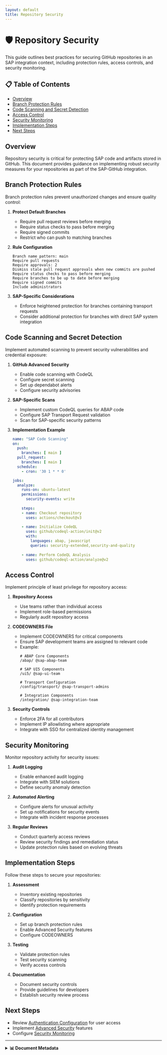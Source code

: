 ```yaml
---
layout: default
title: Repository Security
---
```


# 🛡️ Repository Security

This guide outlines best practices for securing GitHub repositories in an SAP integration context, including protection rules, access controls, and security monitoring.

## 📋 Table of Contents

- [Overview](#overview)
- [Branch Protection Rules](#branch-protection-rules)
- [Code Scanning and Secret Detection](#code-scanning-and-secret-detection)
- [Access Control](#access-control)
- [Security Monitoring](#security-monitoring)
- [Implementation Steps](#implementation-steps)
- [Next Steps](#next-steps)

## Overview

Repository security is critical for protecting SAP code and artifacts stored in GitHub. This document provides guidance on implementing robust security measures for your repositories as part of the SAP-GitHub integration.

## Branch Protection Rules

Branch protection rules prevent unauthorized changes and ensure quality control:

1. **Protect Default Branches**
   - Require pull request reviews before merging
   - Require status checks to pass before merging
   - Require signed commits
   - Restrict who can push to matching branches

2. **Rule Configuration**
   ```
   Branch name pattern: main
   Require pull requests
   Require approvals: 2
   Dismiss stale pull request approvals when new commits are pushed
   Require status checks to pass before merging
   Require branches to be up to date before merging
   Require signed commits
   Include administrators
   ```

3. **SAP-Specific Considerations**
   - Enforce heightened protection for branches containing transport requests
   - Consider additional protection for branches with direct SAP system integration

## Code Scanning and Secret Detection

Implement automated scanning to prevent security vulnerabilities and credential exposure:

1. **GitHub Advanced Security**
   - Enable code scanning with CodeQL
   - Configure secret scanning
   - Set up dependabot alerts
   - Configure security advisories

2. **SAP-Specific Scans**
   - Implement custom CodeQL queries for ABAP code
   - Configure SAP Transport Request validation
   - Scan for SAP-specific security patterns

3. **Implementation Example**
   ```yaml
   name: "SAP Code Scanning"
   on:
     push:
       branches: [ main ]
     pull_request:
       branches: [ main ]
     schedule:
       - cron: '30 1 * * 0'
   
   jobs:
     analyze:
       runs-on: ubuntu-latest
       permissions:
         security-events: write
       
       steps:
       - name: Checkout repository
         uses: actions/checkout@v3
       
       - name: Initialize CodeQL
         uses: github/codeql-action/init@v2
         with:
           languages: abap, javascript
           queries: security-extended,security-and-quality
       
       - name: Perform CodeQL Analysis
         uses: github/codeql-action/analyze@v2
   ```

## Access Control

Implement principle of least privilege for repository access:

1. **Repository Access**
   - Use teams rather than individual access
   - Implement role-based permissions
   - Regularly audit repository access

2. **CODEOWNERS File**
   - Implement CODEOWNERS for critical components
   - Ensure SAP development teams are assigned to relevant code
   - Example:
     ```
     # ABAP Core Components
     /abap/ @sap-abap-team
     
     # SAP UI5 Components
     /ui5/ @sap-ui-team
     
     # Transport Configuration
     /config/transport/ @sap-transport-admins
     
     # Integration Components
     /integration/ @sap-integration-team
     ```

3. **Security Controls**
   - Enforce 2FA for all contributors
   - Implement IP allowlisting where appropriate
   - Integrate with SSO for centralized identity management

## Security Monitoring

Monitor repository activity for security issues:

1. **Audit Logging**
   - Enable enhanced audit logging
   - Integrate with SIEM solutions
   - Define security anomaly detection

2. **Automated Alerting**
   - Configure alerts for unusual activity
   - Set up notifications for security events
   - Integrate with incident response processes

3. **Regular Reviews**
   - Conduct quarterly access reviews
   - Review security findings and remediation status
   - Update protection rules based on evolving threats

## Implementation Steps

Follow these steps to secure your repositories:

1. **Assessment**
   - Inventory existing repositories
   - Classify repositories by sensitivity
   - Identify protection requirements

2. **Configuration**
   - Set up branch protection rules
   - Enable Advanced Security features
   - Configure CODEOWNERS

3. **Testing**
   - Validate protection rules
   - Test security scanning
   - Verify access controls

4. **Documentation**
   - Document security controls
   - Provide guidelines for developers
   - Establish security review process

## Next Steps

- Review [Authentication Configuration](./authentication.md) for user access
- Implement [Advanced Security](./advanced-security.md) features
- Configure [Security Monitoring](../security-setup/security-monitoring.md)

---

<details>
<summary><strong>📊 Document Metadata</strong></summary>

- **Last Updated:** 2025-04-07
- **Version:** 1.0.0
- **Status:** Published
</details>
